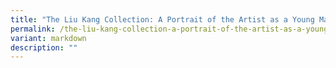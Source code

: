 ```yaml
---
title: "The Liu Kang Collection: A Portrait of the Artist as a Young Man"
permalink: /the-liu-kang-collection-a-portrait-of-the-artist-as-a-young-man/
variant: markdown
description: ""
---
```


